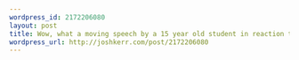```yaml
--- 
wordpress_id: 2172206080
layout: post
title: Wow, what a moving speech by a 15 year old student in reaction to the protests in London.
wordpress_url: http://joshkerr.com/post/2172206080
---
```

<object width="400" height="254"><param name="movie" value="http://www.youtube.com/v/-U_gHUiL4P8&amp;rel=0&amp;egm=0&amp;showinfo=0&amp;fs=1"></param><param name="wmode" value="transparent"></param><param name="allowFullScreen" value="true"></param><embed src="http://www.youtube.com/v/-U_gHUiL4P8&amp;rel=0&amp;egm=0&amp;showinfo=0&amp;fs=1" type="application/x-shockwave-flash" width="400" height="254" allowFullScreen="true" wmode="transparent"></embed></object>
